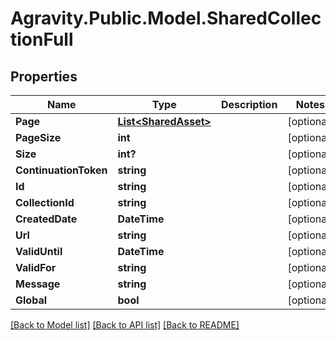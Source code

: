 # Agravity.Public.Model.SharedCollectionFull

## Properties

Name | Type | Description | Notes
------------ | ------------- | ------------- | -------------
**Page** | [**List&lt;SharedAsset&gt;**](SharedAsset.md) |  | [optional] 
**PageSize** | **int** |  | [optional] 
**Size** | **int?** |  | [optional] 
**ContinuationToken** | **string** |  | [optional] 
**Id** | **string** |  | [optional] 
**CollectionId** | **string** |  | [optional] 
**CreatedDate** | **DateTime** |  | [optional] 
**Url** | **string** |  | [optional] 
**ValidUntil** | **DateTime** |  | [optional] 
**ValidFor** | **string** |  | [optional] 
**Message** | **string** |  | [optional] 
**Global** | **bool** |  | [optional] 

[[Back to Model list]](../README.md#documentation-for-models) [[Back to API list]](../README.md#documentation-for-api-endpoints) [[Back to README]](../README.md)

